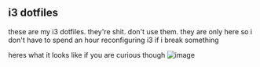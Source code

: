 ## i3 dotfiles
these are my i3 dotfiles. they're shit. don't use them. they are only here so i don't have to spend an hour reconfiguring i3 if i break something

heres what it looks like if you are curious though
![image](https://user-images.githubusercontent.com/92250654/160986305-a6b11a77-abe7-437c-b664-8a28ef7dece6.png)
